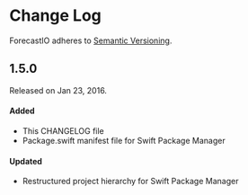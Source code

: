 # Change Log

ForecastIO adheres to [Semantic Versioning](http://semver.org/).

## 1.5.0

Released on Jan 23, 2016.

#### Added
- This CHANGELOG file
- Package.swift manifest file for Swift Package Manager

#### Updated
- Restructured project hierarchy for Swift Package Manager

